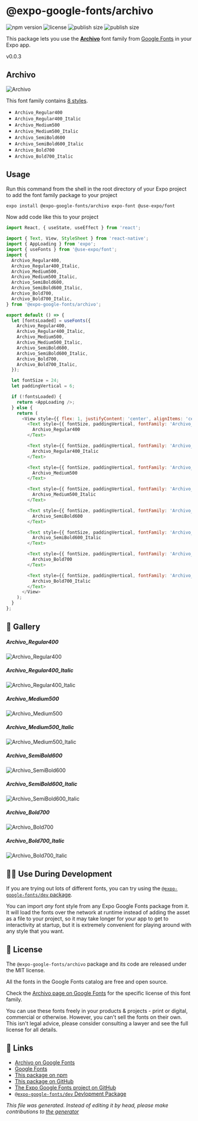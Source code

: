 # @expo-google-fonts/archivo

![npm version](https://flat.badgen.net/npm/v/@expo-google-fonts/archivo)
![license](https://flat.badgen.net/github/license/expo/google-fonts)
![publish size](https://flat.badgen.net/packagephobia/install/@expo-google-fonts/archivo)
![publish size](https://flat.badgen.net/packagephobia/publish/@expo-google-fonts/archivo)

This package lets you use the [**Archivo**](https://fonts.google.com/specimen/Archivo) font family from [Google Fonts](https://fonts.google.com/) in your Expo app.

v0.0.3

## Archivo

![Archivo](./font-family.png)

This font family contains [8 styles](#gallery).

- `Archivo_Regular400`
- `Archivo_Regular400_Italic`
- `Archivo_Medium500`
- `Archivo_Medium500_Italic`
- `Archivo_SemiBold600`
- `Archivo_SemiBold600_Italic`
- `Archivo_Bold700`
- `Archivo_Bold700_Italic`

## Usage

Run this command from the shell in the root directory of your Expo project to add the font family package to your project
```sh
expo install @expo-google-fonts/archivo expo-font @use-expo/font
```

Now add code like this to your project
```js
import React, { useState, useEffect } from 'react';

import { Text, View, StyleSheet } from 'react-native';
import { AppLoading } from 'expo';
import { useFonts } from '@use-expo/font';
import {
  Archivo_Regular400,
  Archivo_Regular400_Italic,
  Archivo_Medium500,
  Archivo_Medium500_Italic,
  Archivo_SemiBold600,
  Archivo_SemiBold600_Italic,
  Archivo_Bold700,
  Archivo_Bold700_Italic,
} from '@expo-google-fonts/archivo';

export default () => {
  let [fontsLoaded] = useFonts({
    Archivo_Regular400,
    Archivo_Regular400_Italic,
    Archivo_Medium500,
    Archivo_Medium500_Italic,
    Archivo_SemiBold600,
    Archivo_SemiBold600_Italic,
    Archivo_Bold700,
    Archivo_Bold700_Italic,
  });

  let fontSize = 24;
  let paddingVertical = 6;

  if (!fontsLoaded) {
    return <AppLoading />;
  } else {
    return (
      <View style={{ flex: 1, justifyContent: 'center', alignItems: 'center' }}>
        <Text style={{ fontSize, paddingVertical, fontFamily: 'Archivo_Regular400' }}>
          Archivo_Regular400
        </Text>

        <Text style={{ fontSize, paddingVertical, fontFamily: 'Archivo_Regular400_Italic' }}>
          Archivo_Regular400_Italic
        </Text>

        <Text style={{ fontSize, paddingVertical, fontFamily: 'Archivo_Medium500' }}>
          Archivo_Medium500
        </Text>

        <Text style={{ fontSize, paddingVertical, fontFamily: 'Archivo_Medium500_Italic' }}>
          Archivo_Medium500_Italic
        </Text>

        <Text style={{ fontSize, paddingVertical, fontFamily: 'Archivo_SemiBold600' }}>
          Archivo_SemiBold600
        </Text>

        <Text style={{ fontSize, paddingVertical, fontFamily: 'Archivo_SemiBold600_Italic' }}>
          Archivo_SemiBold600_Italic
        </Text>

        <Text style={{ fontSize, paddingVertical, fontFamily: 'Archivo_Bold700' }}>
          Archivo_Bold700
        </Text>

        <Text style={{ fontSize, paddingVertical, fontFamily: 'Archivo_Bold700_Italic' }}>
          Archivo_Bold700_Italic
        </Text>
      </View>
    );
  }
};

```

## 🔡 Gallery

##### Archivo_Regular400
![Archivo_Regular400](./e3992a886b3891c9b073cf3e46b1c578cb31ab065cf9b5e07f6fc2a0200a495f.ttf.png)

##### Archivo_Regular400_Italic
![Archivo_Regular400_Italic](./8af059c64838f116e4c8afda7a5c344815c3fe3c2111749d7281a046087dfb8a.ttf.png)

##### Archivo_Medium500
![Archivo_Medium500](./455a61b80b447af7647cb7bbbef6de06c3c3031d0ecbb2619fa9cffa73871e76.ttf.png)

##### Archivo_Medium500_Italic
![Archivo_Medium500_Italic](./c266aeada4adba34caec3d404c7953743cf0327123506b66cde56cf556ad2ddf.ttf.png)

##### Archivo_SemiBold600
![Archivo_SemiBold600](./7ad030ef4465b1be7229c5326d24955683bea533c9646e4ed2773cd30697d031.ttf.png)

##### Archivo_SemiBold600_Italic
![Archivo_SemiBold600_Italic](./453878357ed380bea09e3661badd4636234be8794956428236bc3a166d84fc92.ttf.png)

##### Archivo_Bold700
![Archivo_Bold700](./5c37a5634c5b7802983e322dcc187d5b4bc26e238dd61828a71f184592b9032f.ttf.png)

##### Archivo_Bold700_Italic
![Archivo_Bold700_Italic](./12b65a3c8f63eb390f4acb0a6ade0ac245782113ddc2e397c216c3605fc245f8.ttf.png)


## 👩‍💻 Use During Development

If you are trying out lots of different fonts, you can try using the [`@expo-google-fonts/dev` package](https://github.com/expo/google-fonts/tree/master/font-packages/dev#readme).

You can import *any* font style from any Expo Google Fonts package from it. It will load the fonts
over the network at runtime instead of adding the asset as a file to your project, so it may take longer
for your app to get to interactivity at startup, but it is extremely convenient
for playing around with any style that you want.

## 📖 License

The `@expo-google-fonts/archivo` package and its code are released under the MIT license.

All the fonts in the Google Fonts catalog are free and open source.

Check the [Archivo page on Google Fonts](https://fonts.google.com/specimen/Archivo) for the specific license of this font family.

You can use these fonts freely in your products & projects - print or digital, commercial or otherwise. However, you can't sell the fonts on their own. This isn't legal advice, please consider consulting a lawyer and see the full license for all details.

## 🔗 Links

- [Archivo on Google Fonts](https://fonts.google.com/specimen/Archivo)
- [Google Fonts](https://fonts.google.com/)
- [This package on npm](https://www.npmjs.com/package/@expo-google-fonts/archivo)
- [This package on GitHub](https://github.com/expo/google-fonts/tree/master/font-packages/archivo)
- [The Expo Google Fonts project on GitHub](https://github.com/expo/google-fonts)
- [`@expo-google-fonts/dev` Devlopment Package](https://github.com/expo/google-fonts/tree/master/font-packages/dev)


*This file was generated. Instead of editing it by head, please make contributions to [the generator](https://github.com/expo/google-fonts/tree/master/packages/generator)*
